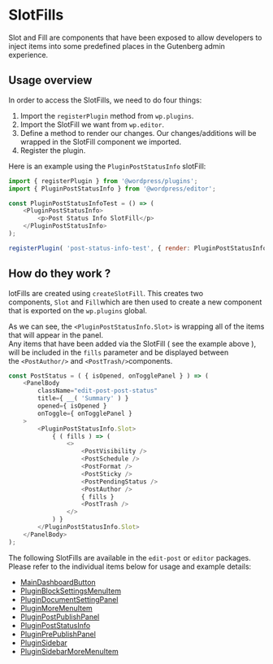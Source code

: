 # SlotFills
Slot and Fill are components that have been exposed to allow developers to inject items into some predefined places in the Gutenberg admin experience.
## Usage overview

In order to access the SlotFills, we need to do four things:

1. Import the `registerPlugin` method from `wp.plugins`.
2. Import the SlotFill we want from `wp.editor`.
3. Define a method to render our changes. Our changes/additions will be wrapped in the SlotFill component we imported.
4. Register the plugin.

Here is an example using the `PluginPostStatusInfo` slotFill:

```js
import { registerPlugin } from '@wordpress/plugins';
import { PluginPostStatusInfo } from '@wordpress/editor';

const PluginPostStatusInfoTest = () => (
    <PluginPostStatusInfo>
        <p>Post Status Info SlotFill</p>
    </PluginPostStatusInfo>
);

registerPlugin( 'post-status-info-test', { render: PluginPostStatusInfoTest } );
```

## How do they work ?
lotFills are created using `createSlotFill`. This creates two components, `Slot` and `Fill`which are then used to create a new component that is exported on the `wp.plugins` global.

As we can see, the `<PluginPostStatusInfo.Slot>` is wrapping all of the items that will appear in the panel.  
Any items that have been added via the SlotFill ( see the example above ), will be included in the `fills` parameter and be displayed between the `<PostAuthor/>` and `<PostTrash/>`components.

```js
const PostStatus = ( { isOpened, onTogglePanel } ) => (
    <PanelBody
        className="edit-post-post-status"
        title={ __( 'Summary' ) }
        opened={ isOpened }
        onToggle={ onTogglePanel }
    >
        <PluginPostStatusInfo.Slot>
            { ( fills ) => (
                <>
                    <PostVisibility />
                    <PostSchedule />
                    <PostFormat />
                    <PostSticky />
                    <PostPendingStatus />
                    <PostAuthor />
                    { fills }
                    <PostTrash />
                </>
            ) }
        </PluginPostStatusInfo.Slot>
    </PanelBody>
);
```

The following SlotFills are available in the `edit-post` or `editor` packages. Please refer to the individual items below for usage and example details:

- [MainDashboardButton](https://developer.wordpress.org/block-editor/reference-guides/slotfills/main-dashboard-button/)
- [PluginBlockSettingsMenuItem](https://developer.wordpress.org/block-editor/reference-guides/slotfills/plugin-block-settings-menu-item/)
- [PluginDocumentSettingPanel](https://developer.wordpress.org/block-editor/reference-guides/slotfills/plugin-document-setting-panel/)
- [PluginMoreMenuItem](https://developer.wordpress.org/block-editor/reference-guides/slotfills/plugin-more-menu-item/)
- [PluginPostPublishPanel](https://developer.wordpress.org/block-editor/reference-guides/slotfills/plugin-post-publish-panel/)
- [PluginPostStatusInfo](https://developer.wordpress.org/block-editor/reference-guides/slotfills/plugin-post-status-info/)
- [PluginPrePublishPanel](https://developer.wordpress.org/block-editor/reference-guides/slotfills/plugin-pre-publish-panel/)
- [PluginSidebar](https://developer.wordpress.org/block-editor/reference-guides/slotfills/plugin-sidebar/)
- [PluginSidebarMoreMenuItem](https://developer.wordpress.org/block-editor/reference-guides/slotfills/plugin-sidebar-more-menu-item/)
